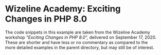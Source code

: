 Wizeline Academy: Exciting Changes in PHP 8.0
=============================================

The code snippets in this example are taken from the Wizeline Academy workshop _"Exciting Changes in PHP 8.0",_ delivered on September 17, 2020. These are shorter and have less or no commentary as compared to the more detailed examples in the parent directory, but may still be of interest.